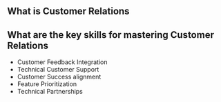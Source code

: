 ## What is Customer Relations

## What are the key skills for mastering Customer Relations

- Customer Feedback Integration
- Technical Customer Support
- Customer Success alignment
- Feature Prioritization
- Technical Partnerships